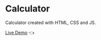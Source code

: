 # Calculator

Calculator created with HTML, CSS and JS.

[Live Demo](https://HassanElnaggar99.github.io/Project-Calculator/) :point_left:
